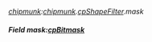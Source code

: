 _[chipmunk](../../modules/chipmunk/chipmunk-module.md):[chipmunk](../../modules/chipmunk/chipmunk-module.md).[cpShapeFilter](../../modules/chipmunk/chipmunk-cpshapefilter.md).mask_
##### Field mask:[cpBitmask](../../modules/chipmunk/chipmunk-cpbitmask.md)

